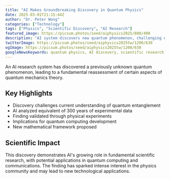 ```yaml
---
title: "AI Makes Groundbreaking Discovery in Quantum Physics"
date: 2025-03-01T21:15:44Z
author: "Dr. Peter Wong"
categories: ["Technology"]
tags: ["Physics", "Scientific Discovery", "AI Research"]
featured_image: https://picsum.photos/seed/aiphysics2025/800/400
description: "AI system discovers new quantum phenomenon, challenging existing physics theories"
twitterImage: https://picsum.photos/seed/aiphysics2025tw/1200/630
ogImage: https://picsum.photos/seed/aiphysics2025tw/1200/630
googleNewsKeywords: quantum physics, AI discovery, scientific research
---
```


An AI research system has discovered a previously unknown quantum phenomenon, leading to a fundamental reassessment of certain aspects of quantum mechanics theory.

## Key Highlights

* Discovery challenges current understanding of quantum entanglement
* AI analyzed equivalent of 300 years of experimental data
* Finding validated through physical experiments
* Implications for quantum computing development
* New mathematical framework proposed

## Scientific Impact

This discovery demonstrates AI's growing role in fundamental scientific research, with potential applications in quantum computing and communications. The finding has sparked intense interest in the physics community and may lead to new technological applications.